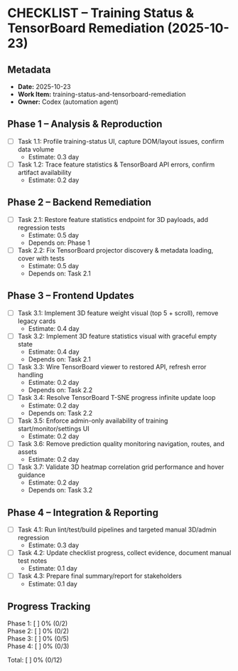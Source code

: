 # CHECKLIST – Training Status & TensorBoard Remediation (2025-10-23)

## Metadata
- **Date:** 2025-10-23
- **Work Item:** training-status-and-tensorboard-remediation
- **Owner:** Codex (automation agent)

## Phase 1 – Analysis & Reproduction
- [ ] Task 1.1: Profile training-status UI, capture DOM/layout issues, confirm data volume  
  - Estimate: 0.3 day  
- [ ] Task 1.2: Trace feature statistics & TensorBoard API errors, confirm artifact availability  
  - Estimate: 0.2 day  

## Phase 2 – Backend Remediation
- [ ] Task 2.1: Restore feature statistics endpoint for 3D payloads, add regression tests  
  - Estimate: 0.5 day  
  - Depends on: Phase 1  
- [ ] Task 2.2: Fix TensorBoard projector discovery & metadata loading, cover with tests  
  - Estimate: 0.5 day  
  - Depends on: Task 2.1  

## Phase 3 – Frontend Updates
- [ ] Task 3.1: Implement 3D feature weight visual (top 5 + scroll), remove legacy cards  
  - Estimate: 0.4 day  
- [ ] Task 3.2: Implement 3D feature statistics visual with graceful empty state  
  - Estimate: 0.4 day  
  - Depends on: Task 2.1  
- [ ] Task 3.3: Wire TensorBoard viewer to restored API, refresh error handling  
  - Estimate: 0.2 day  
  - Depends on: Task 2.2  
- [ ] Task 3.4: Resolve TensorBoard T-SNE progress infinite update loop  
  - Estimate: 0.2 day  
  - Depends on: Task 2.2  
- [ ] Task 3.5: Enforce admin-only availability of training start/monitor/settings UI  
  - Estimate: 0.2 day  
- [ ] Task 3.6: Remove prediction quality monitoring navigation, routes, and assets  
  - Estimate: 0.2 day  
- [ ] Task 3.7: Validate 3D heatmap correlation grid performance and hover guidance  
  - Estimate: 0.2 day  
  - Depends on: Task 3.2  

## Phase 4 – Integration & Reporting
- [ ] Task 4.1: Run lint/test/build pipelines and targeted manual 3D/admin regression  
  - Estimate: 0.3 day  
- [ ] Task 4.2: Update checklist progress, collect evidence, document manual test notes  
  - Estimate: 0.1 day  
- [ ] Task 4.3: Prepare final summary/report for stakeholders  
  - Estimate: 0.1 day  

## Progress Tracking
Phase 1: [          ] 0% (0/2)  
Phase 2: [          ] 0% (0/2)  
Phase 3: [          ] 0% (0/5)  
Phase 4: [          ] 0% (0/3)  

Total: [          ] 0% (0/12)
